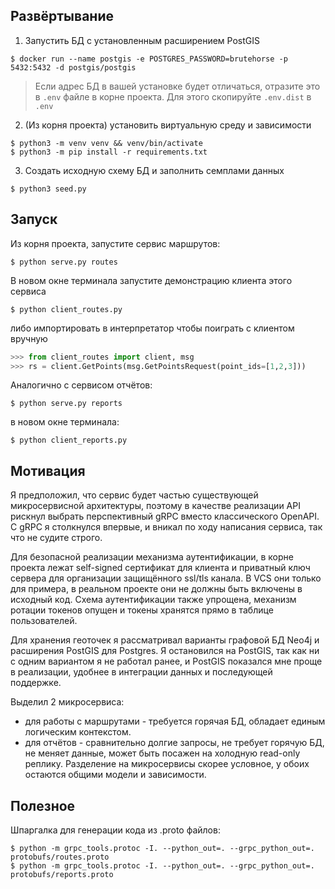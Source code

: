 
## Развёртывание
1. Запустить БД с установленным расширением PostGIS
```commandline
$ docker run --name postgis -e POSTGRES_PASSWORD=brutehorse -p 5432:5432 -d postgis/postgis
```
> Если адрес БД в вашей установке будет отличаться, отразите это в `.env` файле в корне проекта. Для этого скопируйте `.env.dist` в `.env`
2. (Из корня проекта) установить виртуальную среду и зависимости
```commandline
$ python3 -m venv venv && venv/bin/activate
$ python3 -m pip install -r requirements.txt
```
3. Создать исходную схему БД и заполнить семплами данных
```commandline
$ python3 seed.py
```

## Запуск
Из корня проекта, запустите сервис маршрутов:
```commandline
$ python serve.py routes
```
В новом окне терминала запустите демонстрацию клиента этого сервиса
```commandline
$ python client_routes.py
```
либо импортировать в интерпретатор чтобы поиграть с клиентом вручную
```python
>>> from client_routes import client, msg
>>> rs = client.GetPoints(msg.GetPointsRequest(point_ids=[1,2,3]))
```
Аналогично с сервисом отчётов:
```commandline
$ python serve.py reports
```
в новом окне терминала:
```commandline
$ python client_reports.py
```


## Мотивация
Я предположил, что сервис будет частью существующей микросервисной архитектуры,
поэтому в качестве реализации API рискнул выбрать перспективный gRPC вместо классического OpenAPI.
С gRPC я столкнулся впервые, и вникал по ходу написания сервиса, так что не судите строго.


Для безопасной реализации механизма аутентификации,
в корне проекта лежат self-signed сертификат для клиента
и приватный ключ сервера для организации защищённого ssl/tls канала.
В VCS они только для примера, в реальном проекте они не должны быть включены в исходный код.
Схема аутентификации также упрощена,
механизм ротации токенов опущен и токены хранятся прямо в таблице пользователей.


Для хранения геоточек я рассматривал варианты графовой БД Neo4j
и расширения PostGIS для Postgres. Я остановился на PostGIS, 
так как ни с одним вариантом я не работал ранее, и PostGIS показался мне проще в реализации,
удобнее в интеграции данных и последующей поддержке.

Выделил 2 микросервиса:
- для работы с маршрутами - требуется горячая БД, обладает единым логическим контекстом.
- для отчётов - сравнительно долгие запросы, не требует горячую БД, не меняет данные,
  может быть посажен на холодную read-only реплику.
Разделение на микросервисы скорее условное, у обоих остаются общими модели и зависимости.


## Полезное
Шпаргалка для генерации кода из .proto файлов:
```commandline
$ python -m grpc_tools.protoc -I. --python_out=. --grpc_python_out=. protobufs/routes.proto
$ python -m grpc_tools.protoc -I. --python_out=. --grpc_python_out=. protobufs/reports.proto
```
